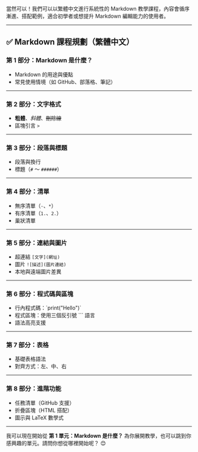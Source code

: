 當然可以！我們可以以繁體中文進行系統性的 Markdown 教學課程，內容會循序漸進、搭配範例，適合初學者或想提升 Markdown 編輯能力的使用者。

---

## ✅ Markdown 課程規劃（繁體中文）

### 第 1 部分：Markdown 是什麼？

* Markdown 的用途與優點
* 常見使用情境（如 GitHub、部落格、筆記）

---

### 第 2 部分：文字格式

* **粗體**、*斜體*、~~刪除線~~
* 區塊引言 `>`

---

### 第 3 部分：段落與標題

* 段落與換行
* 標題（`#` ～ `######`）

---

### 第 4 部分：清單

* 無序清單（`-`、`*`）
* 有序清單（`1.`、`2.`）
* 巢狀清單

---

### 第 5 部分：連結與圖片

* 超連結 `[文字](網址)`
* 圖片 `![描述](圖片連結)`
* 本地與遠端圖片差異

---

### 第 6 部分：程式碼與區塊

* 行內程式碼：\`print("Hello")\`
* 程式區塊：使用三個反引號 \`\`\` 語言
* 語法高亮支援

---

### 第 7 部分：表格

* 基礎表格語法
* 對齊方式：左、中、右

---

### 第 8 部分：進階功能

* 任務清單（GitHub 支援）
* 折疊區塊（HTML 搭配）
* 圖示與 LaTeX 數學式

---

我可以現在開始從 **第 1 單元：Markdown 是什麼？** 為你展開教學，也可以跳到你感興趣的單元。請問你想從哪裡開始呢？ 😊
